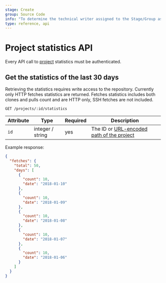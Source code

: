 ```yaml
---
stage: Create
group: Source Code
info: "To determine the technical writer assigned to the Stage/Group associated with this page, see https://about.gitlab.com/handbook/engineering/ux/technical-writing/#designated-technical-writers"
type: reference, api
---
```


# Project statistics API

Every API call to [project](../user/project/index.md) statistics must be authenticated.

## Get the statistics of the last 30 days

Retrieving the statistics requires write access to the repository.
Currently only HTTP fetches statistics are returned.
Fetches statistics includes both clones and pulls count and are HTTP only, SSH fetches are not included.

```plaintext
GET /projects/:id/statistics
```

| Attribute  | Type   | Required | Description |
| ---------- | ------ | -------- | ----------- |
| `id`      | integer / string | yes      | The ID or [URL-encoded path of the project](README.md#namespaced-path-encoding) |

Example response:

```json
{
  "fetches": {
    "total": 50,
    "days": [
      {
        "count": 10,
        "date": "2018-01-10"
      },
      {
        "count": 10,
        "date": "2018-01-09"
      },
      {
        "count": 10,
        "date": "2018-01-08"
      },
      {
        "count": 10,
        "date": "2018-01-07"
      },
      {
        "count": 10,
        "date": "2018-01-06"
      }
    ]
  }
}
```
